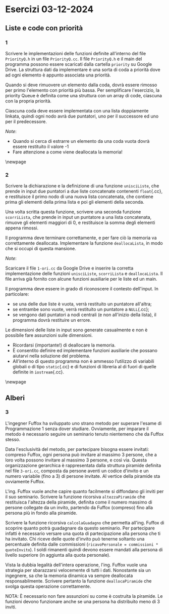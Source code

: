 
# Esercizi 03-12-2024

## Liste e code con priorità

### 1

Scrivere le implementazioni delle funzioni definite all'interno del file `PriorityQ.h` in un file `PriorityQ.cc`. Il file `PriorityQ.h` e il main del programma possono essere scaricati dalla cartella `priority` su Google Drive. La struttura dati da implementare è una sorta di coda a priorità dove ad ogni elemento è appunto associata una priorità.

Quando si deve rimuovere un elemento dalla coda, dovrà essere rimosso per primo l'elemento con priorità più bassa. Per semplificare l'esercizio, la priority Queue è definita come una struttura con un array di code, ciascuna con la propria priorità.

Ciascuna coda deve essere implementata con una lista doppiamente linkata, quindi ogni nodo avrà due puntatori, uno per il successore ed uno per il predecessore.

*Note*:

- Quando si cerca di estrarre un elemento da una coda vuota dovrà essere restituito il valore -1
- Fare attenzione a come viene deallocata la memoria!

\newpage

### 2

Scrivere la dichiarazione e la definizione di una funzione `unisciListe`, che prende in input due puntatori a due liste concatenate contenenti `float`{.cc}, e restituisce il primo nodo di una nuova lista concatenata, che contiene prima gli elementi della prima lista e poi gli elementi della seconda.

Una volta scritta questa funzione, scrivere una seconda funzione `scorriLista`, che prende in input un puntatore a una lista concatenata, rimuove gli elementi maggiori di 0, e restituisce la somma degli elementi appena rimossi.

Il programma deve terminare correttamente, e per fare ciò la memoria va correttamente deallocata. Implementare la funzione `deallocaLista`, in modo che si occupi di questa mansione.

*Note*:

Scaricare il file `1-ori.cc` da Google Drive e inserire la corretta implementazione delle funzioni `unisciListe`, `scorriLista` e `deallocaLista`. Il file arriva già fornito con alcune funzioni ausiliarie per le liste ed un main.

Il programma deve essere in grado di riconoscere il contesto dell'input. In particolare:

- se una delle due liste è vuota, verrà restituito un puntatore all'altra;
- se entrambe sono vuote, verrà restituito un puntatore a `NULL`{.cc};
- se vengono dati puntatori a nodi centrali (e non all'inizio della lista), il programma dovrà restituire un errore. 

Le dimensioni delle liste in input sono generate casualmente e non è possibile fare assunzioni sulle dimensioni.

- Ricordarsi (importante!) di deallocare la memoria.
- È consentito definire ed implementare funzioni ausiliarie che possano aiutarvi nella soluzione del problema.
- All’interno di questo programma non è ammesso l’utilizzo di variabili globali o di tipo `static`{.cc} e di funzioni di libreria al di fuori di quelle definite in `iostream`{.cc}.

\newpage

## Alberi

### 3

L'ingegner Fuffox ha sviluppato uno strano metodo per superare l'esame di Programmazione 1 senza dover studiare. Ovviamente, per imparare il metodo è necessario seguire un seminario tenuto nientemeno che da Fuffox stesso.

Data l'esclusività del metodo, per partecipare bisogna essere invitati: compreso Fuffox, ogni persona può invitare al massimo 3 persone, che a loro volta possono invitare al massimo 3 persone, e così via. Questa organizzazione gerarchica è rappresentata dalla struttura piramide definita nel file `3-ori.cc`, composta da persone aventi un codice d'invito e un numero variabile (fino a 3) di persone invitate. Al vertice della piramide sta ovviamente Fuffox.

L'ing. Fuffox vuole anche capire quanto facilmente si diffondano gli inviti per il suo seminario. Scrivere la funzione ricorsiva `altezzaPiramide` che restituisca l'altezza della piramide, definita come il numero massimo di persone collegate da un invito, partendo da Fuffox (compreso) fino alla persona più in fondo alla piramide.

Scrivere la funzione ricorsiva `calcolaGuadagno` che permetta all'ing. Fuffox di scoprire quanto potrà guadagnare da questo seminario. Per partecipare infatti è necessario versare una quota di partecipazione alla persona che ti ha invitato. Chi riceve delle quote d'invito può tenerne soltanto una percentuale definita dalle commissioni (`ricavoPersonale = commissioni * quoteInvito`). I soldi rimanenti quindi devono essere mandati alla persona di livello superiore (in aggiunta alla quota personale).

Vista la dubbia legalità dell'intera operazione, l'ing. Fuffox vuole una strategia per sbarazzarsi velocemente di tutti i dati. Nonostante sia un ingegnere, sa che la memoria dinamica va sempre deallocata responsabilmente. Scrivere pertanto la funzione `deallocaPiramide` che svolga questa operazione correttamente.

NOTA: È necessario non fare assunzioni su come è costruita la piramide. Le funzioni devono funzionare anche se una persona ha distribuito meno di 3 inviti.
